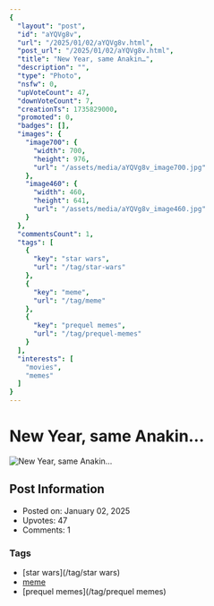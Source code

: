 ```yaml
---
{
  "layout": "post",
  "id": "aYQVg8v",
  "url": "/2025/01/02/aYQVg8v.html",
  "post_url": "/2025/01/02/aYQVg8v.html",
  "title": "New Year, same Anakin…",
  "description": "",
  "type": "Photo",
  "nsfw": 0,
  "upVoteCount": 47,
  "downVoteCount": 7,
  "creationTs": 1735829000,
  "promoted": 0,
  "badges": [],
  "images": {
    "image700": {
      "width": 700,
      "height": 976,
      "url": "/assets/media/aYQVg8v_image700.jpg"
    },
    "image460": {
      "width": 460,
      "height": 641,
      "url": "/assets/media/aYQVg8v_image460.jpg"
    }
  },
  "commentsCount": 1,
  "tags": [
    {
      "key": "star wars",
      "url": "/tag/star-wars"
    },
    {
      "key": "meme",
      "url": "/tag/meme"
    },
    {
      "key": "prequel memes",
      "url": "/tag/prequel-memes"
    }
  ],
  "interests": [
    "movies",
    "memes"
  ]
}
---
```


# New Year, same Anakin…

![New Year, same Anakin…](/assets/media/aYQVg8v_image700.jpg)

## Post Information

- Posted on: January 02, 2025
- Upvotes: 47
- Comments: 1

### Tags

- [star wars](/tag/star wars)
- [meme](/tag/meme)
- [prequel memes](/tag/prequel memes)
